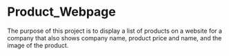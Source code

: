 # Product_Webpage
The purpose of this project is to display a list of products on a website for a company that also shows company name, product price and name, and the image of the product. 
